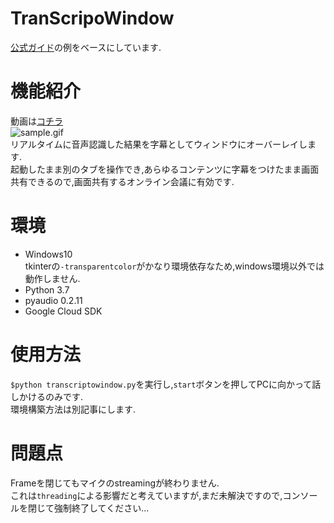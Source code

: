 # TranScripoWindow  
[公式ガイド](https://github.com/GoogleCloudPlatform/python-docs-samples/blob/master/speech/microphone/transcribe_streaming_mic.py)の例をベースにしています.  
  
# 機能紹介  
動画は[コチラ](https://twitter.com/T3ahat/status/1264638352743002112)  
![sample.gif](https://github.com/T3aHat/TranscripToWindow/blob/master/sample/sample.gif)  
リアルタイムに音声認識した結果を字幕としてウィンドウにオーバーレイします.  
起動したまま別のタブを操作でき,あらゆるコンテンツに字幕をつけたまま画面共有できるので,画面共有するオンライン会議に有効です.  
  
# 環境  
* Windows10  
tkinterの`-transparentcolor`がかなり環境依存なため,windows環境以外では動作しません.  
* Python 3.7  
* pyaudio 0.2.11  
* Google Cloud SDK  

# 使用方法  
`$python transcriptowindow.py`を実行し,`start`ボタンを押してPCに向かって話しかけるのみです.  
環境構築方法は別記事にします.  
  
# 問題点  
Frameを閉じてもマイクのstreamingが終わりません.  
これは`threading`による影響だと考えていますが,まだ未解決ですので,コンソールを閉じて強制終了してください...  